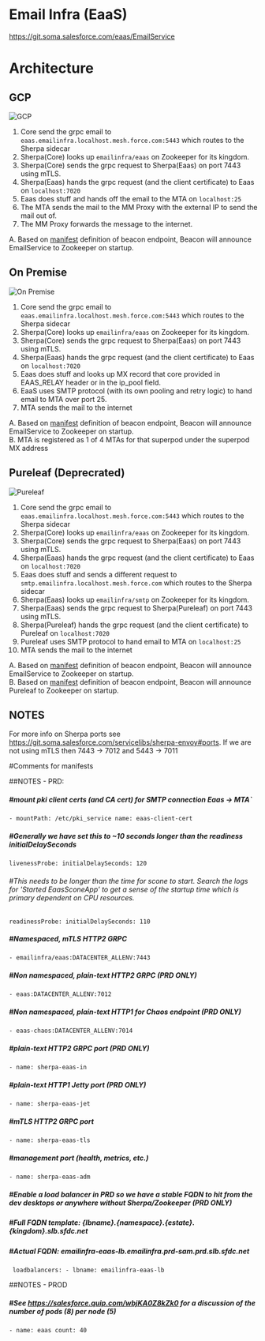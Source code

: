 # Email Infra (EaaS)

https://git.soma.salesforce.com/eaas/EmailService

# Architecture
## GCP

![GCP](https://www.lucidchart.com/publicSegments/view/b4497b39-7ced-4553-a1bf-cbcef346ad47/image.png)
1. Core send the grpc email to `eaas.emailinfra.localhost.mesh.force.com:5443` which routes to the Sherpa sidecar
1. Sherpa(Core) looks up `emailinfra/eaas` on Zookeeper for its kingdom.
1. Sherpa(Core) sends the grpc request to Sherpa(Eaas) on port 7443 using mTLS.
1. Sherpa(Eaas) hands the grpc request (and the client certificate) to Eaas on `localhost:7020`
1. Eaas does stuff and hands off the email to the MTA on `localhost:25`
1. The MTA sends the mail to the MM Proxy with the external IP to send the mail out of.
1. The MM Proxy forwards the message to the internet.

A. Based on [manifest](https://git.soma.salesforce.com/sam/manifests/blob/4b0e0981240e232a872393956e6c48ef7d6bce28/apps/team/EmailInfra/eaas/manifest.yaml#L60) definition of beacon endpoint, Beacon will announce EmailService to Zookeeper on startup.   

## On Premise

![On Premise](https://www.lucidchart.com/publicSegments/view/531eb7a9-997c-4396-80f6-b1dd167ea46d/image.png)
1. Core send the grpc email to `eaas.emailinfra.localhost.mesh.force.com:5443` which routes to the Sherpa sidecar
1. Sherpa(Core) looks up `emailinfra/eaas` on Zookeeper for its kingdom.
1. Sherpa(Core) sends the grpc request to Sherpa(Eaas) on port 7443 using mTLS.
1. Sherpa(Eaas) hands the grpc request (and the client certificate) to Eaas on `localhost:7020`
1. Eaas does stuff and looks up MX record that core provided in EAAS_RELAY header or in the ip_pool field.
1. EaaS uses SMTP protocol (with its own pooling and retry logic) to hand email to MTA over port 25.
1. MTA sends the mail to the internet

A. Based on [manifest](https://git.soma.salesforce.com/sam/manifests/blob/4b0e0981240e232a872393956e6c48ef7d6bce28/apps/team/EmailInfra/eaas/manifest.yaml#L60) definition of beacon endpoint, Beacon will announce EmailService to Zookeeper on startup.   
B. MTA is registered as 1 of 4 MTAs for that superpod under the superpod MX address

## Pureleaf (Deprecrated)

![Pureleaf](https://www.lucidchart.com/publicSegments/view/26d24b25-86c4-45a6-8cfa-ad611e1a12f4/image.png)

1. Core send the grpc email to `eaas.emailinfra.localhost.mesh.force.com:5443` which routes to the Sherpa sidecar
1. Sherpa(Core) looks up `emailinfra/eaas` on Zookeeper for its kingdom.
1. Sherpa(Core) sends the grpc request to Sherpa(Eaas) on port 7443 using mTLS.
1. Sherpa(Eaas) hands the grpc request (and the client certificate) to Eaas on `localhost:7020`
1. Eaas does stuff and sends a different request to `smtp.emailinfra.localhost.mesh.force.com` which routes to the Sherpa sidecar
1. Sherpa(Eaas) looks up `emailinfra/smtp` on Zookeeper for its kingdom.
1. Sherpa(Eaas) sends the grpc request to Sherpa(Pureleaf) on port 7443 using mTLS.
1. Sherpa(Pureleaf) hands the grpc request (and the client certificate) to Pureleaf on `localhost:7020`
1. Pureleaf uses SMTP protocol to hand email to MTA on `localhost:25`
1. MTA sends the mail to the internet

A. Based on [manifest](https://git.soma.salesforce.com/sam/manifests/blob/4b0e0981240e232a872393956e6c48ef7d6bce28/apps/team/EmailInfra/eaas/manifest.yaml#L60) definition of beacon endpoint, Beacon will announce EmailService to Zookeeper on startup.  
B. Based on [manifest](https://git.soma.salesforce.com/sam/manifests/blob/master/apps/team/EmailInfra/pureleaf-gcp/manifest.yaml) definition of beacon endpoint, Beacon will announce Pureleaf to Zookeeper on startup.

## NOTES

For more info on Sherpa ports see https://git.soma.salesforce.com/servicelibs/sherpa-envoy#ports.
If we are not using mTLS then 7443 -> 7012 and 5443 -> 7011

#Comments for manifests

##NOTES - PRD:

##### #mount pki client certs (and CA cert) for SMTP connection Eaas -> MTA`
`- mountPath: /etc/pki_service
name: eaas-client-cert`

##### #Generally we have set this to ~10 seconds longer than the readiness initialDelaySeconds
`livenessProbe:
	initialDelaySeconds: 120`

###### #This needs to be longer than the time for scone to start. Search the logs for 'Started EaasSconeApp' to get a sense of the startup time which is primary dependent on CPU resources.
`readinessProbe:
	initialDelaySeconds: 110`

##### #Namespaced, mTLS HTTP2 GRPC
`- emailinfra/eaas:DATACENTER_ALLENV:7443`

##### #Non namespaced, plain-text HTTP2 GRPC (PRD ONLY)
`- eaas:DATACENTER_ALLENV:7012`

##### #Non namespaced, plain-text HTTP1 for Chaos endpoint (PRD ONLY)
`- eaas-chaos:DATACENTER_ALLENV:7014`

##### #plain-text HTTP2 GRPC port (PRD ONLY)
`- name: sherpa-eaas-in`

##### #plain-text HTTP1 Jetty port (PRD ONLY)
`- name: sherpa-eaas-jet`

##### #mTLS HTTP2 GRPC port
`- name: sherpa-eaas-tls`

##### #management port (health, metrics, etc.)
`- name: sherpa-eaas-adm`

##### #Enable a load balancer in PRD so we have a stable FQDN to hit from the dev desktops or anywhere without Sherpa/Zookeeper (PRD ONLY)
##### #Full FQDN template: {lbname}.{namespace}.{estate}.{kingdom}.slb.sfdc.net
##### #Actual FQDN: emailinfra-eaas-lb.emailinfra.prd-sam.prd.slb.sfdc.net
` loadbalancers: - lbname: emailinfra-eaas-lb`

##NOTES - PROD

##### #See https://salesforce.quip.com/wbjKA0Z8kZk0 for a discussion of the number of pods (8) per node (5)
`- name: eaas count: 40`
